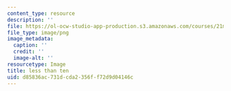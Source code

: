 ```yaml
---
content_type: resource
description: ''
file: https://ol-ocw-studio-app-production.s3.amazonaws.com/courses/21m-260-stravinsky-to-the-present-spring-2016/d85836ac731dcda2356ff72d9d04146c_ocwimage.2017-02-27.6975417496
file_type: image/png
image_metadata:
  caption: ''
  credit: ''
  image-alt: ''
resourcetype: Image
title: less than ten
uid: d85836ac-731d-cda2-356f-f72d9d04146c
---
```


